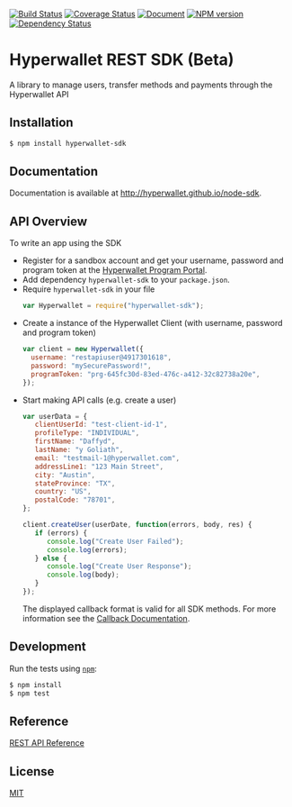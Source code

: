 [![Build Status](https://travis-ci.org/hyperwallet/node-sdk.png?branch=master)](https://travis-ci.org/hyperwallet/node-sdk)
[![Coverage Status](https://coveralls.io/repos/github/hyperwallet/node-sdk/badge.svg?branch=master)](https://coveralls.io/github/hyperwallet/node-sdk?branch=master)
[![Document](http://hyperwallet.github.io/node-sdk/badge.svg?t=0)](http://hyperwallet.github.io/node-sdk)
[![NPM version](https://badge.fury.io/js/hyperwallet-sdk.png)](http://badge.fury.io/js/hyperwallet-sdk)
[![Dependency Status](https://david-dm.org/hyperwallet/node-sdk.png)](https://david-dm.org/hyperwallet/node-sdk)

Hyperwallet REST SDK (Beta)
===========================

A library to manage users, transfer methods and payments through the Hyperwallet API


Installation
------------

```bash
$ npm install hyperwallet-sdk
```


Documentation
-------------

Documentation is available at http://hyperwallet.github.io/node-sdk.


API Overview
------------

To write an app using the SDK

* Register for a sandbox account and get your username, password and program token at the [Hyperwallet Program Portal](https://portal.hyperwallet.com).
* Add dependency `hyperwallet-sdk` to your `package.json`.
* Require `hyperwallet-sdk` in your file
  ```js
  var Hyperwallet = require("hyperwallet-sdk");
  ```
* Create a instance of the Hyperwallet Client (with username, password and program token)
  ```js
  var client = new Hyperwallet({
    username: "restapiuser@4917301618",
    password: "mySecurePassword!",
    programToken: "prg-645fc30d-83ed-476c-a412-32c82738a20e",
  });
  ```
* Start making API calls (e.g. create a user)
  ```js
  var userData = {
     clientUserId: "test-client-id-1",
     profileType: "INDIVIDUAL",
     firstName: "Daffyd",
     lastName: "y Goliath",
     email: "testmail-1@hyperwallet.com",
     addressLine1: "123 Main Street",
     city: "Austin",
     stateProvince: "TX",
     country: "US",
     postalCode: "78701",
  };

  client.createUser(userDate, function(errors, body, res) {
     if (errors) {
        console.log("Create User Failed");
        console.log(errors);
     } else {
        console.log("Create User Response");
        console.log(body);
     }
  });
  ```
  The displayed callback format is valid for all SDK methods. For more information see the [Callback Documentation](http://hyperwallet.github.io/node-sdk/typedef/index.html#static-typedef-api-callback).


Development
-----------

Run the tests using [`npm`](https://www.npmjs.com/):

```bash
$ npm install
$ npm test
```


Reference
---------

[REST API Reference](https://sandbox.hyperwallet.com/developer-portal/#/docs)


License
-------

[MIT](https://raw.githubusercontent.com/hyperwallet/node-sdk/master/LICENSE)
